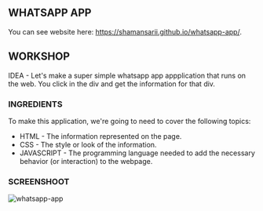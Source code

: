 WHATSAPP APP
------------

You can see website here:  https://shamansarii.github.io/whatsapp-app/.

## WORKSHOP

IDEA - Let's make a super simple whatsapp app appplication that runs on the web. You click in the div and get the information for that div.

### INGREDIENTS
To make this application, we're going to need to cover the following topics:
  * HTML - The information represented on the page.
  * CSS - The style or look of the information.
  * JAVASCRIPT - The programming language needed to add the necessary behavior (or interaction) to the webpage.

### SCREENSHOOT
![whatsapp-app](https://user-images.githubusercontent.com/38943439/46164973-d1813400-c2a8-11e8-82cf-b0b029950882.png)
